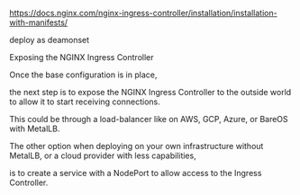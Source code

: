 https://docs.nginx.com/nginx-ingress-controller/installation/installation-with-manifests/

deploy as deamonset 

Exposing the NGINX Ingress Controller

Once the base configuration is in place, 

the next step is to expose the NGINX Ingress Controller to the outside world to allow it to start receiving connections.

This could be through a load-balancer like on AWS, GCP, Azure, or BareOS with MetalLB. 

The other option when deploying on your own infrastructure without MetalLB, or a cloud provider with less capabilities, 

is to create a service with a NodePort to allow access to the Ingress Controller.

